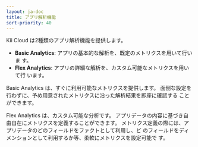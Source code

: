 ```yaml
---
layout: ja-doc
title: アプリ解析機能
sort-priority: 40
---
```

Kii Cloud は2種類のアプリ解析機能を提供します。

* **Basic Analytics**: アプリの基本的な解析を、既定のメトリクスを用いて行いま
  す。
* **Flex Analytics**: アプリの詳細な解析を、カスタム可能なメトリクスを用いて行
  います。

Basic Analytics は、すぐに利用可能なメトリクスを提供します。
面倒な設定を行わずに、予め用意されたメトリクスに沿った解析結果を即座に確認する
ことができます。

Flex Analytics は、カスタム可能な分析です。
アプリデータの内容に基づき自由自在にメトリクスを定義することができます。
メトリクス定義の際には、アプリデータのどのフィールドをファクトとして利用し、ど
のフィールドをディメンションとして利用するか等、柔軟にメトリクスを設定可能で
す。

